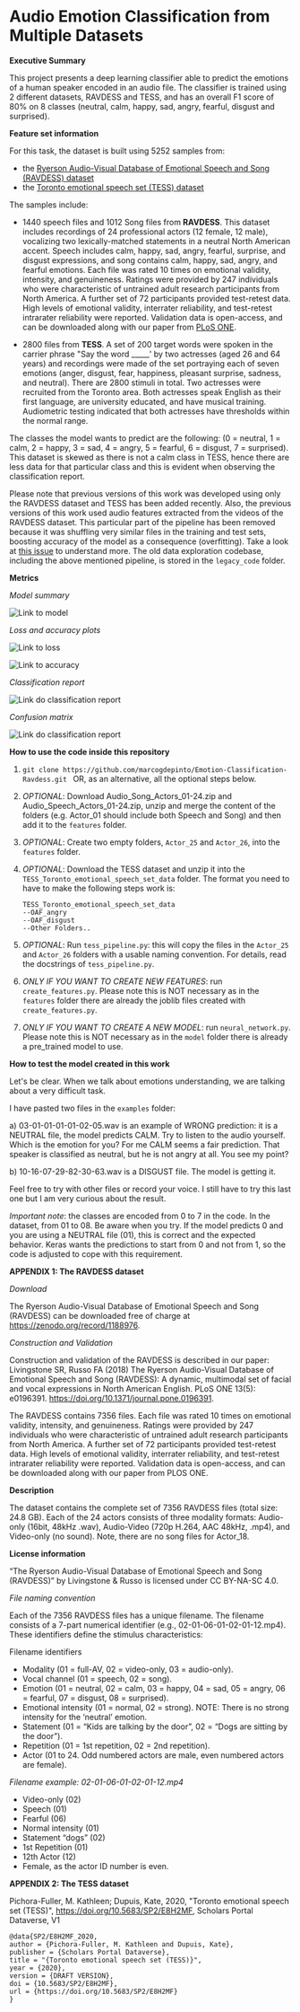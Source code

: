 # Audio Emotion Classification from Multiple Datasets

**Executive Summary**

This project presents a deep learning classifier able to predict the emotions of a human speaker encoded in an audio file. The classifier is trained using 2 different datasets, RAVDESS and TESS, and has an overall F1 score of 80% on 8 classes (neutral, calm, happy, sad, angry, fearful, disgust and surprised).

**Feature set information**

For this task, the dataset is built using 5252 samples from:

- the [Ryerson Audio-Visual Database of Emotional Speech and Song (RAVDESS) dataset](https://zenodo.org/record/1188976#.XsAXemgzaUk) 
- the [Toronto emotional speech set (TESS) dataset](https://tspace.library.utoronto.ca/handle/1807/24487) 

The samples include: 

- 1440 speech files and 1012 Song files from **RAVDESS**. This dataset includes recordings of 24 professional actors (12 female, 12 male), vocalizing two lexically-matched statements in a neutral North American accent. Speech includes calm, happy, sad, angry, fearful, surprise, and disgust expressions, and song contains calm, happy, sad, angry, and fearful emotions. Each file was rated 10 times on emotional validity, intensity, and genuineness. Ratings were provided by 247 individuals who were characteristic of untrained adult research participants from North America. A further set of 72 participants provided test-retest data. High levels of emotional validity, interrater reliability, and test-retest intrarater reliability were reported. Validation data is open-access, and can be downloaded along with our paper from [PLoS ONE](https://journals.plos.org/plosone/article?id=10.1371/journal.pone.0196391).

- 2800 files from **TESS**. A set of 200 target words were spoken in the carrier phrase "Say the word _____' by two actresses (aged 26 and 64 years) and recordings were made of the set portraying each of seven emotions (anger, disgust, fear, happiness, pleasant surprise, sadness, and neutral). There are 2800 stimuli in total. Two actresses were recruited from the Toronto area. Both actresses speak English as their first language, are university educated, and have musical training. Audiometric testing indicated that both actresses have thresholds within the normal range.

The classes the model wants to predict are the following: (0 = neutral, 1 = calm, 2 = happy, 3 = sad, 4 = angry, 5 = fearful, 6 = disgust, 7 = surprised). This dataset is skewed as there is not a calm class in TESS, hence there are less data for that particular class and this is evident when observing the classification report.

Please note that previous versions of this work was developed using only the RAVDESS dataset and TESS has been added recently. Also, the previous versions of this work used audio features extracted from the videos of the RAVDESS dataset. This particular part of the pipeline has been removed because it was shuffling very similar files in the training and test sets, boosting accuracy of the model as a consequence (overfitting). Take a look at [this issue](https://github.com/marcogdepinto/Emotion-Classification-Ravdess/issues/11) to understand more. The old data exploration codebase, including the above mentioned pipeline, is stored in the ```legacy_code``` folder.

**Metrics**

*Model summary*

![Link to model](https://github.com/marcogdepinto/Emotion-Classification-Ravdess/blob/master/media/model.png) 

*Loss and accuracy plots*

![Link to loss](https://github.com/marcogdepinto/Emotion-Classification-Ravdess/blob/master/media/loss.png) 

![Link to accuracy](https://github.com/marcogdepinto/Emotion-Classification-Ravdess/blob/master/media/accuracy.png)

*Classification report*

![Link do classification report](https://github.com/marcogdepinto/Emotion-Classification-Ravdess/blob/master/media/ClassificationReport.png)

*Confusion matrix*

![Link do classification report](https://github.com/marcogdepinto/Emotion-Classification-Ravdess/blob/master/media/ConfusionMatrix.png)

**How to use the code inside this repository**

1)  ```git clone https://github.com/marcogdepinto/Emotion-Classification-Ravdess.git ``` OR, as an alternative, all the optional steps below.

2) *OPTIONAL*: Download Audio_Song_Actors_01-24.zip and Audio_Speech_Actors_01-24.zip, unzip and merge the content of the folders (e.g. Actor_01 should include both Speech and Song) and then add it to the ```features``` folder.

2) *OPTIONAL*: Create two empty folders, ```Actor_25``` and ```Actor_26```, into the ```features``` folder.

3) *OPTIONAL*: Download the TESS dataset and unzip it into the ```TESS_Toronto_emotional_speech_set_data``` folder.
The format you need to have to make the following steps work is:

    ```
    TESS_Toronto_emotional_speech_set_data
    --OAF_angry
    --OAF_disgust
    --Other Folders..
    ```
4) *OPTIONAL*: Run ```tess_pipeline.py```: this will copy the files in the ```Actor_25``` and ```Actor_26``` folders with a usable naming convention. For details, read the docstrings of ```tess_pipeline.py```.

6) *ONLY IF YOU WANT TO CREATE NEW FEATURES*: run ```create_features.py```. Please note this is NOT necessary as in the ```features``` folder there are already the joblib files created with ```create_features.py```.

7) *ONLY IF YOU WANT TO CREATE A NEW MODEL*:  run ```neural_network.py```. Please note this is NOT necessary as in the ```model``` folder there is already a pre_trained model to use.

**How to test the model created in this work**

Let's be clear. When we talk about emotions understanding, we are talking about a very difficult task. 

I have pasted two files in the ```examples``` folder:

a) 03-01-01-01-01-02-05.wav is an example of WRONG prediction: it is a NEUTRAL file, the model predicts CALM. Try to listen to the audio yourself. Which is the emotion for you? For me CALM seems a fair prediction. That speaker is classified as neutral, but he is not angry at all. You see my point?

b) 10-16-07-29-82-30-63.wav is a DISGUST file. The model is getting it.

Feel free to try with other files or record your voice. I still have to try this last one but I am very curious about the result.

*Important note*: the classes are encoded from 0 to 7 in the code. In the dataset, from 01 to 08. Be aware when you try. If the model predicts 0 and you are using a NEUTRAL file (01), this is correct and the expected behavior. Keras wants the predictions to start from 0 and not from 1, so the code is adjusted to cope with this requirement.

**APPENDIX 1: The RAVDESS dataset**

*Download*

The Ryerson Audio-Visual Database of Emotional Speech and Song (RAVDESS) can be downloaded free of charge at https://zenodo.org/record/1188976. 

*Construction and Validation*

Construction and validation of the RAVDESS is described in our paper: Livingstone SR, Russo FA (2018) The Ryerson Audio-Visual Database of Emotional Speech and Song (RAVDESS): A dynamic, multimodal set of facial and vocal expressions in North American English. PLoS ONE 13(5): e0196391. https://doi.org/10.1371/journal.pone.0196391.

The RAVDESS contains 7356 files. Each file was rated 10 times on emotional validity, intensity, and genuineness. Ratings were provided by 247 individuals who were characteristic of untrained adult research participants from North America. A further set of 72 participants provided test-retest data. High levels of emotional validity, interrater reliability, and test-retest intrarater reliability were reported. Validation data is open-access, and can be downloaded along with our paper from PLOS ONE.

**Description**

The dataset contains the complete set of 7356 RAVDESS files (total size: 24.8 GB). Each of the 24 actors consists of three modality formats: Audio-only (16bit, 48kHz .wav), Audio-Video (720p H.264, AAC 48kHz, .mp4), and Video-only (no sound).  Note, there are no song files for Actor_18.

**License information**

“The Ryerson Audio-Visual Database of Emotional Speech and Song (RAVDESS)” by Livingstone & Russo is licensed under CC BY-NA-SC 4.0.

*File naming convention*

Each of the 7356 RAVDESS files has a unique filename. The filename consists of a 7-part numerical identifier (e.g., 02-01-06-01-02-01-12.mp4). These identifiers define the stimulus characteristics:

Filename identifiers 

- Modality (01 = full-AV, 02 = video-only, 03 = audio-only).
- Vocal channel (01 = speech, 02 = song).
- Emotion (01 = neutral, 02 = calm, 03 = happy, 04 = sad, 05 = angry, 06 = fearful, 07 = disgust, 08 = surprised).
- Emotional intensity (01 = normal, 02 = strong). NOTE: There is no strong intensity for the ‘neutral’ emotion.
- Statement (01 = “Kids are talking by the door”, 02 = “Dogs are sitting by the door”).
- Repetition (01 = 1st repetition, 02 = 2nd repetition).
- Actor (01 to 24. Odd numbered actors are male, even numbered actors are female).

*Filename example: 02-01-06-01-02-01-12.mp4*

- Video-only (02)
- Speech (01)
- Fearful (06)
- Normal intensity (01)
- Statement “dogs” (02)
- 1st Repetition (01)
- 12th Actor (12)
- Female, as the actor ID number is even.

**APPENDIX 2: The TESS dataset**

Pichora-Fuller, M. Kathleen; Dupuis, Kate, 2020, "Toronto emotional speech set (TESS)", https://doi.org/10.5683/SP2/E8H2MF, Scholars Portal Dataverse, V1

```
@data{SP2/E8H2MF_2020,
author = {Pichora-Fuller, M. Kathleen and Dupuis, Kate},
publisher = {Scholars Portal Dataverse},
title = "{Toronto emotional speech set (TESS)}",
year = {2020},
version = {DRAFT VERSION},
doi = {10.5683/SP2/E8H2MF},
url = {https://doi.org/10.5683/SP2/E8H2MF}
}
```
